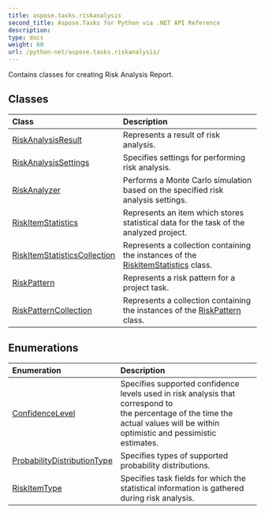 ```yaml
---
title: aspose.tasks.riskanalysis
second_title: Aspose.Tasks for Python via .NET API Reference
description: 
type: docs
weight: 60
url: /python-net/aspose.tasks.riskanalysis/
---
```



Contains classes for creating Risk Analysis Report.

## Classes
| Class | Description |
| :- | :- |
|[RiskAnalysisResult](/tasks/python-net/aspose.tasks.riskanalysis/riskanalysisresult/)|Represents a result of risk analysis.|
|[RiskAnalysisSettings](/tasks/python-net/aspose.tasks.riskanalysis/riskanalysissettings/)|Specifies settings for performing risk analysis.|
|[RiskAnalyzer](/tasks/python-net/aspose.tasks.riskanalysis/riskanalyzer/)|Performs a Monte Carlo simulation based on the specified risk analysis settings.|
|[RiskItemStatistics](/tasks/python-net/aspose.tasks.riskanalysis/riskitemstatistics/)|Represents an item which stores statistical data for the task of the analyzed project.|
|[RiskItemStatisticsCollection](/tasks/python-net/aspose.tasks.riskanalysis/riskitemstatisticscollection/)|Represents a collection containing the instances of the [RiskItemStatistics](/tasks/python-net/aspose.tasks.riskanalysis/riskitemstatistics/) class.|
|[RiskPattern](/tasks/python-net/aspose.tasks.riskanalysis/riskpattern/)|Represents a risk pattern for a project task.|
|[RiskPatternCollection](/tasks/python-net/aspose.tasks.riskanalysis/riskpatterncollection/)|Represents a collection containing the instances of the [RiskPattern](/tasks/python-net/aspose.tasks.riskanalysis/riskpattern/) class.|
## Enumerations
| Enumeration | Description |
| :- | :- |
|[ConfidenceLevel](/tasks/python-net/aspose.tasks.riskanalysis/confidencelevel/)|Specifies supported confidence levels used in risk analysis that correspond to <br/>            the percentage of the time the actual values will be within optimistic and pessimistic estimates.|
|[ProbabilityDistributionType](/tasks/python-net/aspose.tasks.riskanalysis/probabilitydistributiontype/)|Specifies types of supported probability distributions.|
|[RiskItemType](/tasks/python-net/aspose.tasks.riskanalysis/riskitemtype/)|Specifies task fields for which the statistical information is gathered during risk analysis.|
